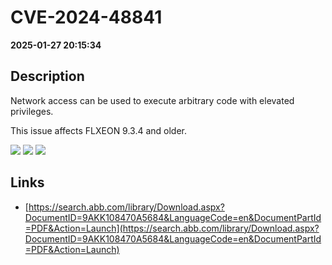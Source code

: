 # CVE-2024-48841

**2025-01-27 20:15:34**

## Description
Network access can be used to execute arbitrary code with elevated privileges. 





This
issue affects FLXEON 9.3.4 and older.

![](https://img.shields.io/static/v1?label=Score&message=10.0&color=red)
![](https://img.shields.io/static/v1?label=Severity&message=CRITICAL&color=red)
![](https://img.shields.io/static/v1?label=CWE&message=RCE&color=green)

## Links
- [https://search.abb.com/library/Download.aspx?DocumentID=9AKK108470A5684&LanguageCode=en&DocumentPartId=PDF&Action=Launch](https://search.abb.com/library/Download.aspx?DocumentID=9AKK108470A5684&LanguageCode=en&DocumentPartId=PDF&Action=Launch)
